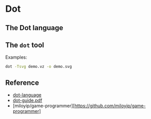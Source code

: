 # Dot

## The Dot language

## The `dot` tool

Examples:

```bash
dot -Tsvg demo.vz -o demo.svg
```

## Reference

- [dot-language](https://graphviz.gitlab.io/_pages/doc/info/lang.html)
- [dot-guide.pdf](https://graphviz.gitlab.io/_pages/pdf/dotguide.pdf)
- [miloyip/game-programmer][https://github.com/miloyip/game-programmer]
